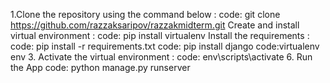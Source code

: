 1.Clone the repository using the command below :
code: git clone https://github.com/razzaksaripov/razzakmidterm.git
 Create and install virtual environment :
code: pip install virtualenv
 Install the requirements :
code: pip install -r requirements.txt
code: pip install django
code:virtualenv env
3. Activate the virtual environment :
code: env\scripts\activate
6. Run the App
code: python manage.py runserver


